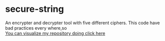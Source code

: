 # secure-string
An encrypter and decrypter tool with five different ciphers. This code have bad practices every where,so <br>
<a href="https://jugaman.github.io/secure-string/">You can visualize my repository doing click here</a>
